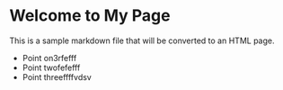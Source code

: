 # Welcome to My Page

This is a sample markdown file that will be converted to an HTML page.

- Point on3rfefff
- Point twofefefff
- Point threeffffvdsv